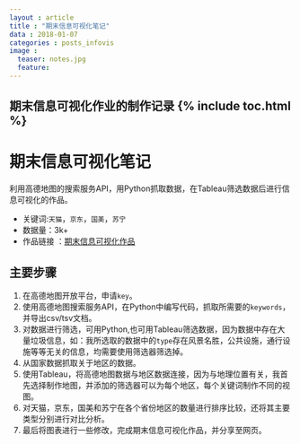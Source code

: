 ```yaml
---
layout : article
title : "期末信息可视化笔记"
data : 2018-01-07
categories : posts_infovis
image :
  teaser: notes.jpg
  feature:
---
```

期末信息可视化作业的制作记录
{% include toc.html %}
---

# 期末信息可视化笔记

利用高德地图的搜索服务API，用Python抓取数据，在Tableau筛选数据后进行信息可视化的作品。
- 关键词:```天猫```，```京东```，```国美```，```苏宁```
- 数据量：3k+
- 作品链接 ：[期末信息可视化作品](/infovis/final_work/)

## 主要步骤
1. 在高德地图开放平台，申请```key```。
2. 使用高德地图搜索服务API，在Python中编写代码，抓取所需要的```keywords```，并导出csv/tsv文档。
3. 对数据进行筛选，可用Python,也可用Tableau筛选数据，因为数据中存在大量垃圾信息，如：我所选取的数据中的```type```存在风景名胜，公共设施，通行设施等等无关的信息，均需要使用筛选器筛选掉。
4. 从国家数据抓取关于地区的数据。
5. 使用Tableau，将高德地图数据与地区数据连接，因为与地理位置有关，我首先选择制作地图，并添加的筛选器可以为每个地区，每个关键词制作不同的视图。
6. 对天猫，京东，国美和苏宁在各个省份地区的数量进行排序比较，还将其主要类型分别进行对比分析。
7. 最后将图表进行一些修改，完成期末信息可视化作品，并分享至网页。

